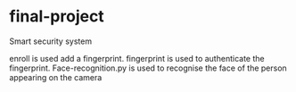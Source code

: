 # final-project
Smart security system

enroll is used add a fingerprint.
fingerprint is used to authenticate the fingerprint.
Face-recognition.py is used to recognise the face of the person appearing on the camera
